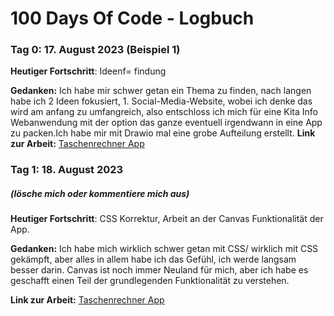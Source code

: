 # 100 Days Of Code - Logbuch

### Tag 0: 17. August 2023 (Beispiel 1)


**Heutiger Fortschritt**: Ideenf= findung

**Gedanken:** Ich habe mir schwer getan ein Thema zu finden, nach langen habe ich 2 Ideen fokusiert, 1. Social-Media-Website, wobei ich denke das wird am anfang zu umfangreich, also entschloss ich mich für eine Kita Info Webanwendung mit der option das ganze eventuell irgendwann in eine App zu packen.Ich habe mir mit Drawio mal eine grobe Aufteilung erstellt.
**Link zur Arbeit:** [Taschenrechner App](http://www.example.com)

### Tag 1: 18. August 2023
##### (lösche mich oder kommentiere mich aus)

**Heutiger Fortschritt**: CSS Korrektur, Arbeit an der Canvas Funktionalität der App.

**Gedanken:** Ich habe mich wirklich schwer getan mit CSS/ wirklich mit CSS gekämpft, aber alles in allem habe ich das Gefühl, ich werde langsam besser darin. Canvas ist noch immer Neuland für mich, aber ich habe es geschafft einen Teil der grundlegenden Funktionalität zu verstehen.

**Link zur Arbeit:** [Taschenrechner App](http://www.example.com)

